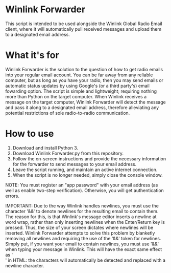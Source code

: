 # Winlink Forwarder

This script is intended to be used alongside the Winlink Global Radio Email client, where it will automatically pull received messages and upload them to a designated email address.

# What it's for

Winlink Forwarder is the solution to the question of how to get radio emails into your regular email account. You can be far away from any reliable computer, but as long as you have your radio, then you may send emails or automatic status updates by using Google's (or a third party's) email fowarding option. The script is simple and lightweight; requiring nothing more than Python on the target computer. When Winlink receives a message on the target computer, Winlink Forwarder will detect the message and pass it along to a designated email address, therefore alleviating any potential restrictions of sole radio-to-radio communication.

# How to use

1. Download and install Python 3.
2. Download Winlink Forwarder.py from this repository.
3. Follow the on-screen instructions and provide the necessary information for the forwarder to send messages to your email address.
4. Leave the script running, and maintain an active internet connection.
5. When the script is no longer needed, simply close the console window.

NOTE: You must register an "app password" with your email address (as well as enable two-step verification). Otherwise, you will get authentication errors.

IMPORTANT: Due to the way Winlink handles newlines, you must use the character '&&' to denote newlines for the resulting email to contain them. The reason for this, is that Winlink's message editor inserts a newline at word wrap, rather than only inserting newlines when the Enter/Return key is pressed. Thus, the size of your screen dictates where newlines will be inserted. Winlink Forwarder attempts to solve this problem by blanketly removing all newlines and requiring the use of the '&&' token for newlines. Simply put, if you want your email to contain newlines, you must use '&&' when typing your message in Winlink. This will have the exact same effect as '<br>' in HTML: the characters will automatically be detected and replaced with a newline character. 


